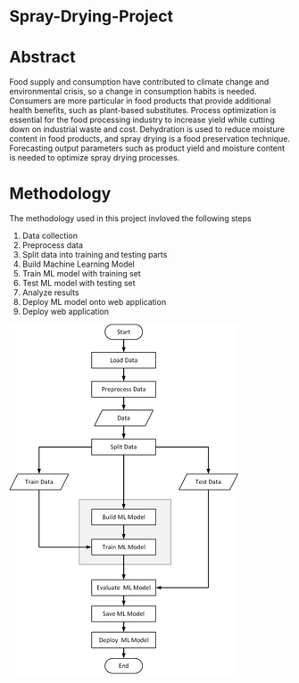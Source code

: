 # Spray-Drying-Project

# Abstract
<p>
Food supply and consumption have contributed to climate change and environmental crisis, so a change in consumption habits is needed. Consumers are more particular in food products that provide additional health benefits, such as plant-based substitutes. Process optimization is essential for the food processing industry to increase yield while cutting down on industrial waste and cost. Dehydration is used to reduce moisture content in food products, and spray drying is a food preservation technique. Forecasting output parameters such as product yield and moisture content is needed to optimize spray drying processes.
</p>

# Methodology

<p>
The methodology used in this project invloved the following steps
</p>

1. Data collection
2. Preprocess data
3. Split data into training and testing parts
4. Build Machine Learning Model
5. Train ML model with training set
6. Test ML model with testing set
7. Analyze results
8. Deploy ML model onto web application
9. Deploy web application


![flowchat](flow.jpg "Title")







